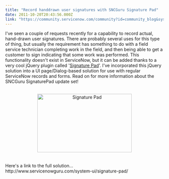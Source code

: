```yaml
---
title: "Record handdrawn user signatures with SNCGuru Signature Pad"
date: 2011-10-20T20:43:56.000Z
link: "https://community.servicenow.com/community?id=community_blog&sys_id=f61e626ddbd0dbc01dcaf3231f961968"
---
```

<p>I've seen a couple of requests recently for a capability to record actual, hand-drawn user signatures. There are probably several uses for this type of thing, but usually the requirement has something to do with a field service technician completing work in the field, and then being able to get a customer to sign indicating that some work was performed. This functionality doesn't exist in ServiceNow, but it can be added thanks to a very cool jQuery plugin called '<a title="omasjbradley.ca/lab/signature-pad" href="http://thomasjbradley.ca/lab/signature-pad" target="_blank">Signature Pad</a>'. I've incorporated this jQuery solution into a UI page/Dialog-based solution for use with regular ServiceNow records and forms. Read on for more information about the SNCGuru SignaturePad update set!<br /><br /><center><a href="http://www.servicenowguru.com/system-ui/signature-pad/"><img src="http://www.servicenowguru.com/wp-content/uploads/2011/10/SignaturePad-300x186.jpg" alt="Signature Pad" title="Signature Pad" width="300" height="186" class="aligncenter size-medium wp-image-4123" /></a></center><br /><br />Here's a link to the full solution...<br />http://www.servicenowguru.com/system-ui/signature-pad/</p>